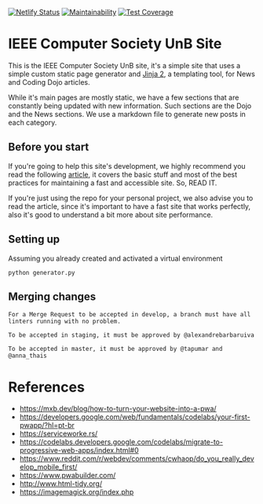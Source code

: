 [![Netlify Status](https://api.netlify.com/api/v1/badges/25d1f9af-bfec-4f6f-b521-28f17722360a/deploy-status)](https://app.netlify.com/sites/ieeecomputersociety/deploys)
[![Maintainability](https://api.codeclimate.com/v1/badges/1860d64afd80c3687fb6/maintainability)](https://codeclimate.com/github/IEEEComputerSocietyUNB/ieee-computer-society-unb/maintainability)
[![Test Coverage](https://api.codeclimate.com/v1/badges/1860d64afd80c3687fb6/test_coverage)](https://codeclimate.com/github/IEEEComputerSocietyUNB/ieee-computer-society-unb/test_coverage)

# IEEE Computer Society UnB Site

This is the IEEE Computer Society UnB site, it's a simple site that uses a simple
custom static page generator and [Jinja 2](http://jinja.palletsprojects.com/en/2.10.x/),
a templating tool, for News and Coding Dojo articles.

While it's main pages are mostly static, we have a few sections that are constantly
being updated with new information. Such sections are the Dojo and the News sections.
We use a markdown file to generate new posts in each category.

## Before you start

If you're going to help this site's development, we highly recommend you read the
following [article](https://markentier.tech/posts/2018/04/progressive-web-app/),
it covers the basic stuff and most of the best practices for maintaining a fast and
accessible site. So, READ IT.

If you're just using the repo for your personal project, we also advise you to
read the article, since it's important to have a fast site that works perfectly,
also it's good to understand a bit more about site performance.

## Setting up

Assuming you already created and activated a virtual environment 

```shell script
python generator.py
```

## Merging changes

```
For a Merge Request to be accepted in develop, a branch must have all linters running with no problem.

To be accepted in staging, it must be approved by @alexandrebarbaruiva

To be accepted in master, it must be approved by @tapumar and @anna_thais

```

# References

- https://mxb.dev/blog/how-to-turn-your-website-into-a-pwa/
- https://developers.google.com/web/fundamentals/codelabs/your-first-pwapp/?hl=pt-br
- https://serviceworke.rs/
- https://codelabs.developers.google.com/codelabs/migrate-to-progressive-web-apps/index.html#0
- https://www.reddit.com/r/webdev/comments/cwhaop/do_you_really_develop_mobile_first/
- https://www.pwabuilder.com/
- http://www.html-tidy.org/
- https://imagemagick.org/index.php
